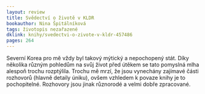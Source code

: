 ```yaml
---
layout: review
title: Svědectví o životě v KLDR
bookauthor: Nina Špitálníková
tags: životopis nezařazené
dklink: knihy/svedectvi-o-zivote-v-kldr-457486
pages: 264
---
```


Severní Korea pro mě vždy byl takový mýtický a nepochopený stát. Díky několika různým pohledům na svůj život před útěkem se tato pomyslná mlha alespoň trochu rozptýlila. Trochu mě mrzí, že jsou vynechány zajímavé části rozhovorů (hlavně detaily úniku), ovšem vzhledem k povaze knihy je to pochopitelné. Rozhovory jsou jinak různorodé a velmi dobře zpracované.

